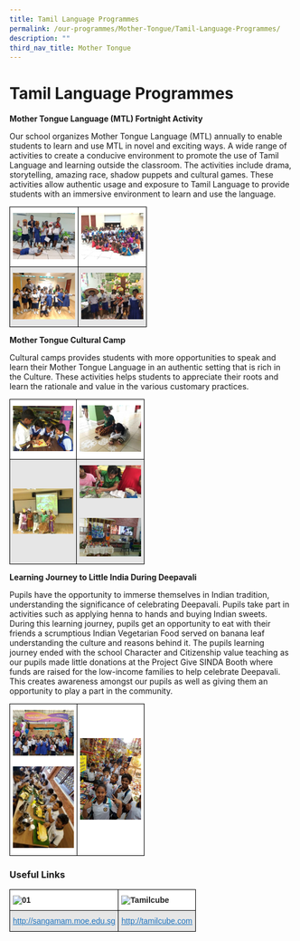 ```yaml
---
title: Tamil Language Programmes
permalink: /our-programmes/Mother-Tongue/Tamil-Language-Programmes/
description: ""
third_nav_title: Mother Tongue
---
```

# **Tamil Language Programmes**

**Mother Tongue Language (MTL) Fortnight Activity**

Our school organizes Mother Tongue Language (MTL) annually to enable students to learn and use MTL in novel and exciting ways. A wide range of activities to create a conducive environment to promote the use of Tamil Language and learning outside the classroom. The activities include drama, storytelling, amazing race, shadow puppets and cultural games. These activities allow authentic usage and exposure to Tamil Language to provide students with an immersive environment to learn and use the language.

<table style="border-collapse:collapse;border-spacing:0" class="tg"><thead><tr><th style="background-color:#FFF;border-color:#000000;border-style:solid;border-width:1px;color:#222;font-family:Arial, sans-serif;font-size:14px;font-weight:bold;overflow:hidden;padding:10px 5px;text-align:left;vertical-align:middle;word-break:normal"><img src="/images/TL-MTL-Fortnight-1-300x225.jpg" alt="Tl Mtl Fortnight 1" width="110" height="82"></th><th style="background-color:#FFF;border-color:#000000;border-style:solid;border-width:1px;color:#222;font-family:Arial, sans-serif;font-size:14px;font-weight:bold;overflow:hidden;padding:10px 5px;text-align:left;vertical-align:middle;word-break:normal"><img src="/images/TTL-MTL-Fortnight-2-300x225.jpg" alt="Ttl Mtl Fortnight 2" width="110" height="82"></th></tr></thead><tbody><tr><td style="background-color:#E6E6E6;border-color:#000000;border-style:solid;border-width:1px;color:#222;font-family:Arial, sans-serif;font-size:14px;overflow:hidden;padding:10px 5px;text-align:left;vertical-align:middle;word-break:normal"><img src="/images/TL-MTL-Fortnight-3.png" alt="Tl Mtl Fortnight 3.jpg" width="110" height="82"></td><td style="background-color:#E6E6E6;border-color:#000000;border-style:solid;border-width:1px;color:#222;font-family:Arial, sans-serif;font-size:14px;overflow:hidden;padding:10px 5px;text-align:left;vertical-align:middle;word-break:normal"><img src="/images/TL-MTL-Fortnight-4.jpg" alt="Tl Mtl Fortnight 4.jpg.png" width="110" height="82"></td></tr></tbody></table>


<b>Mother Tongue Cultural Camp</b>   

Cultural camps provides students with more opportunities to speak and learn their Mother Tongue Language in an authentic setting that is rich in the Culture. These activities helps students to appreciate their roots and learn the rationale and value in the various customary practices.


<table style="border-collapse:collapse;border-spacing:0" class="tg"><thead><tr><th style="background-color:#FFF;border-color:#000000;border-style:solid;border-width:1px;color:#222;font-family:Arial, sans-serif;font-size:14px;font-weight:bold;overflow:hidden;padding:10px 5px;text-align:left;vertical-align:middle;word-break:normal"><img src="/images/TL-Cultural-Camp-5-300x225.jpg" alt="Tl Cultural Camp 5" width="107" height="80"></th><th style="background-color:#FFF;border-color:#000000;border-style:solid;border-width:1px;color:#222;font-family:Arial, sans-serif;font-size:14px;font-weight:bold;overflow:hidden;padding:10px 5px;text-align:left;vertical-align:middle;word-break:normal"><img src="/images/TL-Cultural-Camp-2-300x225.jpg" alt="Tl Cultural Camp 2" width="109" height="82"></th></tr></thead><tbody><tr><td style="background-color:#E6E6E6;border-color:#000000;border-style:solid;border-width:1px;color:#222;font-family:Arial, sans-serif;font-size:14px;overflow:hidden;padding:10px 5px;text-align:left;vertical-align:middle;word-break:normal"><img src="/images/TL-Cultural-Camp-3-300x225.jpg" alt="Tl Cultural Camp 3" width="107" height="80"></td><td style="background-color:#E6E6E6;border-color:#000000;border-style:solid;border-width:1px;color:#222;font-family:Arial, sans-serif;font-size:14px;overflow:hidden;padding:10px 5px;text-align:left;vertical-align:middle;word-break:normal"><img src="/images/TL-Cultural-Camp-6-300x159.jpg" alt="Tl Cultural Camp 6" width="109" height="58"><br><br> <br><img src="/images/TL-Cultural-Camp-7-300x186.jpg" alt="Tl Cultural Camp 7" width="109" height="68"></td></tr></tbody></table>


<b>Learning Journey to Little India During Deepavali</b>   

Pupils have the opportunity to immerse themselves in Indian tradition, understanding the significance of celebrating Deepavali. Pupils take part in activities such as applying henna to hands and buying Indian sweets. During this learning journey, pupils get an opportunity to eat with their friends a scrumptious Indian Vegetarian Food served on banana leaf understanding the culture and reasons behind it. The pupils learning journey ended with the school Character and Citizenship value teaching as our pupils made little donations at the Project Give SINDA Booth where funds are raised for the low-income families to help celebrate Deepavali. This creates awareness amongst our pupils as well as giving them an opportunity to play a part in the community.

<table style="border-collapse:collapse;border-spacing:0" class="tg"><thead><tr><td style="background-color:#FFF;border-color:#000000;border-style:solid;border-width:1px;color:#222;font-family:Arial, sans-serif;font-size:14px;font-weight:bold;overflow:hidden;padding:10px 5px;text-align:left;vertical-align:middle;word-break:normal"><img src="/images/TL-LJ-2-300x225.jpg" alt="Tl Lj 2" width="108" height="81"><br><br><img src="/images/TL-LJ-3-225x300.jpg" alt="Tl Lj 3" width="108" height="144"></td><td style="background-color:#FFF;border-color:#000000;border-style:solid;border-width:1px;color:#222;font-family:Arial, sans-serif;font-size:14px;font-weight:bold;overflow:hidden;padding:10px 5px;text-align:left;vertical-align:middle;word-break:normal"><img src="/images/TL-LJ-1.jpg" alt="Tl Lj 1" width="108" height="144"></td></tr></thead></table>

<h3>Useful Links</h3>
<table style="border-collapse:collapse;border-spacing:0" class="tg"><thead><tr><th style="background-color:#FFF;border-color:#000000;border-style:solid;border-width:1px;color:#222;font-family:Arial, sans-serif;font-size:14px;font-weight:bold;overflow:hidden;padding:10px 5px;text-align:left;vertical-align:middle;word-break:normal"><img src="https://pasirrispri.moe.edu.sg/wp-content/uploads/2019/06/01-300x36.png" alt="01" width="231" height="28"></th><th style="background-color:#FFF;border-color:#000000;border-style:solid;border-width:1px;color:#222;font-family:Arial, sans-serif;font-size:14px;font-weight:bold;overflow:hidden;padding:10px 5px;text-align:left;vertical-align:middle;word-break:normal"><img src="https://pasirrispri.moe.edu.sg/wp-content/uploads/2019/06/tamilcube-300x69.png" alt="Tamilcube" width="211" height="49"></th></tr></thead><tbody><tr><td style="background-color:#E6E6E6;border-color:black;border-style:solid;border-width:1px;color:#222;font-family:Arial, sans-serif;font-size:14px;overflow:hidden;padding:10px 5px;text-align:left;vertical-align:middle;word-break:normal">          <a href="http://sangamam.moe.edu.sg/"><span style="text-decoration:underline;color:#1E73BE;background-color:transparent">http://sangamam.moe.edu.sg</span></a></td><td style="background-color:#E6E6E6;border-color:black;border-style:solid;border-width:1px;color:#222;font-family:Arial, sans-serif;font-size:14px;overflow:hidden;padding:10px 5px;text-align:left;vertical-align:middle;word-break:normal">                     <a href="http://tamilcube.com/"><span style="text-decoration:underline;color:#1E73BE;background-color:transparent">http://tamilcube.com</span></a></td></tr></tbody></table>